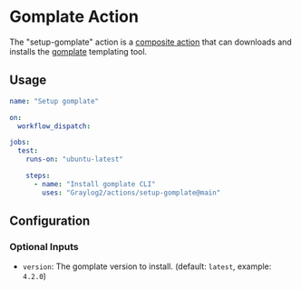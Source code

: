 Gomplate Action
===============

The "setup-gomplate" action is a [composite action](https://docs.github.com/en/actions/creating-actions/creating-a-composite-action)
that can downloads and installs the [gomplate](https://github.com/hairyhenderson/gomplate) templating tool.

## Usage

```yaml
name: "Setup gomplate"

on:
  workflow_dispatch:

jobs:
  test:
    runs-on: "ubuntu-latest"

    steps:
      - name: "Install gomplate CLI"
        uses: "Graylog2/actions/setup-gomplate@main"
```

## Configuration

### Optional Inputs

- `version`: The gomplate version to install. (default: `latest`, example: `4.2.0`)
